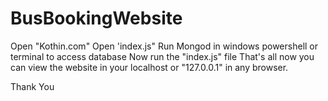 # BusBookingWebsite


Open "Kothin.com"
Open 'index.js" 
Run Mongod in windows powershell or terminal to access database
Now run the "index.js" file
That's all now you can view the website in your localhost or "127.0.0.1" in any browser.

Thank You
